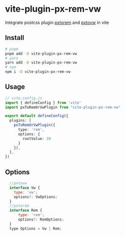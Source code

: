 # vite-plugin-px-rem-vw


Integrate postcss plugin [pxtorem](https://github.com/cuth/postcss-pxtorem) and [pxtovw](https://github.com/lkxian888/postcss-px-to-viewport-8-plugin) in vite 


## Install

```sh
# pnpm
pnpm add -D vite-plugin-px-rem-vw
# yarn
yarn add -D vite-plugin-px-rem-vw
# npm
npm i -D vite-plugin-px-rem-vw
```

## Usage

```ts
// vite.config.js
import { defineConfig } from 'vite'
import pxToRemOrVwPlugin from "vite-plugin-px-rem-vw"

export default defineConfig({
  plugins: [
    pxToRemOrVwPlugin({
      type: 'rem',
      options: {
        rootValue: 20
      }
    }),
  ],
})
```

## Options
```js
  //pxtovw
  interface Vw {
    type: 'vw';
    options?: VwOptions;
  }
  //pxtorem
  interface Rem {
      type: 'rem';
      options?: RemOptions;
  }
  type Options = Vw | Rem;
```
